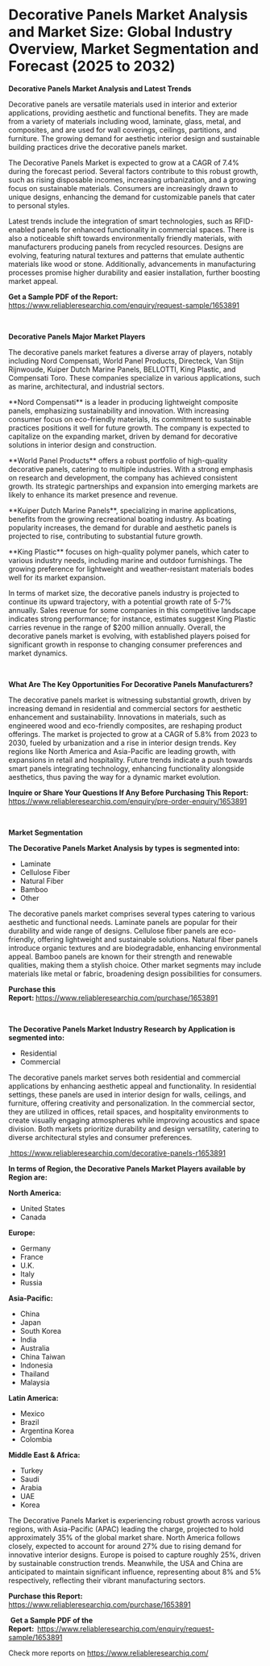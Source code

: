 <p><h1>Decorative Panels Market Analysis and Market Size: Global Industry Overview, Market Segmentation and Forecast (2025 to 2032)</h1></p><p><strong>Decorative Panels Market Analysis and Latest Trends</strong></p>
<p><p>Decorative panels are versatile materials used in interior and exterior applications, providing aesthetic and functional benefits. They are made from a variety of materials including wood, laminate, glass, metal, and composites, and are used for wall coverings, ceilings, partitions, and furniture. The growing demand for aesthetic interior design and sustainable building practices drive the decorative panels market.</p><p>The Decorative Panels Market is expected to grow at a CAGR of 7.4% during the forecast period. Several factors contribute to this robust growth, such as rising disposable incomes, increasing urbanization, and a growing focus on sustainable materials. Consumers are increasingly drawn to unique designs, enhancing the demand for customizable panels that cater to personal styles.</p><p>Latest trends include the integration of smart technologies, such as RFID-enabled panels for enhanced functionality in commercial spaces. There is also a noticeable shift towards environmentally friendly materials, with manufacturers producing panels from recycled resources. Designs are evolving, featuring natural textures and patterns that emulate authentic materials like wood or stone. Additionally, advancements in manufacturing processes promise higher durability and easier installation, further boosting market appeal.</p></p>
<p><strong>Get a Sample PDF of the Report:&nbsp;</strong> <a href="https://www.reliableresearchiq.com/enquiry/request-sample/1653891?utm_campaign=3206&utm_medium=2&utm_source=Github&utm_content=ia&utm_term=07032025&utm_id=decorative-panels">https://www.reliableresearchiq.com/enquiry/request-sample/1653891</a></p>
<p>&nbsp;</p>
<p><strong>Decorative Panels Major Market Players</strong></p>
<p><p>The decorative panels market features a diverse array of players, notably including Nord Compensati, World Panel Products, Directeck, Van Stijn Rijnwoude, Kuiper Dutch Marine Panels, BELLOTTI, King Plastic, and Compensati Toro. These companies specialize in various applications, such as marine, architectural, and industrial sectors.</p><p>**Nord Compensati** is a leader in producing lightweight composite panels, emphasizing sustainability and innovation. With increasing consumer focus on eco-friendly materials, its commitment to sustainable practices positions it well for future growth. The company is expected to capitalize on the expanding market, driven by demand for decorative solutions in interior design and construction.</p><p>**World Panel Products** offers a robust portfolio of high-quality decorative panels, catering to multiple industries. With a strong emphasis on research and development, the company has achieved consistent growth. Its strategic partnerships and expansion into emerging markets are likely to enhance its market presence and revenue.</p><p>**Kuiper Dutch Marine Panels**, specializing in marine applications, benefits from the growing recreational boating industry. As boating popularity increases, the demand for durable and aesthetic panels is projected to rise, contributing to substantial future growth.</p><p>**King Plastic** focuses on high-quality polymer panels, which cater to various industry needs, including marine and outdoor furnishings. The growing preference for lightweight and weather-resistant materials bodes well for its market expansion.</p><p>In terms of market size, the decorative panels industry is projected to continue its upward trajectory, with a potential growth rate of 5-7% annually. Sales revenue for some companies in this competitive landscape indicates strong performance; for instance, estimates suggest King Plastic carries revenue in the range of $200 million annually. Overall, the decorative panels market is evolving, with established players poised for significant growth in response to changing consumer preferences and market dynamics.</p></p>
<p>&nbsp;</p>
<p><strong>What Are The Key Opportunities For Decorative Panels Manufacturers?</strong></p>
<p><p>The decorative panels market is witnessing substantial growth, driven by increasing demand in residential and commercial sectors for aesthetic enhancement and sustainability. Innovations in materials, such as engineered wood and eco-friendly composites, are reshaping product offerings. The market is projected to grow at a CAGR of 5.8% from 2023 to 2030, fueled by urbanization and a rise in interior design trends. Key regions like North America and Asia-Pacific are leading growth, with expansions in retail and hospitality. Future trends indicate a push towards smart panels integrating technology, enhancing functionality alongside aesthetics, thus paving the way for a dynamic market evolution.</p></p>
<p><strong>Inquire or Share Your Questions If Any Before Purchasing This Report:</strong> <a href="https://www.reliableresearchiq.com/enquiry/pre-order-enquiry/1653891?utm_campaign=3206&utm_medium=2&utm_source=Github&utm_content=ia&utm_term=07032025&utm_id=decorative-panels">https://www.reliableresearchiq.com/enquiry/pre-order-enquiry/1653891</a></p>
<p>&nbsp;</p>
<p><strong>Market Segmentation</strong></p>
<p><strong>The Decorative Panels Market Analysis by types is segmented into:</strong></p>
<p><ul><li>Laminate</li><li>Cellulose Fiber</li><li>Natural Fiber</li><li>Bamboo</li><li>Other</li></ul></p>
<p><p>The decorative panels market comprises several types catering to various aesthetic and functional needs. Laminate panels are popular for their durability and wide range of designs. Cellulose fiber panels are eco-friendly, offering lightweight and sustainable solutions. Natural fiber panels introduce organic textures and are biodegradable, enhancing environmental appeal. Bamboo panels are known for their strength and renewable qualities, making them a stylish choice. Other market segments may include materials like metal or fabric, broadening design possibilities for consumers.</p></p>
<p><strong>Purchase this Report:&nbsp;</strong><a href="https://www.reliableresearchiq.com/purchase/1653891?utm_campaign=3206&utm_medium=2&utm_source=Github&utm_content=ia&utm_term=07032025&utm_id=decorative-panels">https://www.reliableresearchiq.com/purchase/1653891</a></p>
<p>&nbsp;</p>
<p><strong>The Decorative Panels Market Industry Research by Application is segmented into:</strong></p>
<p><ul><li>Residential</li><li>Commercial</li></ul></p>
<p><p>The decorative panels market serves both residential and commercial applications by enhancing aesthetic appeal and functionality. In residential settings, these panels are used in interior design for walls, ceilings, and furniture, offering creativity and personalization. In the commercial sector, they are utilized in offices, retail spaces, and hospitality environments to create visually engaging atmospheres while improving acoustics and space division. Both markets prioritize durability and design versatility, catering to diverse architectural styles and consumer preferences.</p></p>
<p><a href="https://www.reliableresearchiq.com/decorative-panels-r1653891?utm_campaign=3206&utm_medium=2&utm_source=Github&utm_content=ia&utm_term=07032025&utm_id=decorative-panels">&nbsp;https://www.reliableresearchiq.com/decorative-panels-r1653891</a></p>
<p><strong>In terms of Region, the Decorative Panels Market Players available by Region are:</strong></p>
<p>
    <p> <strong> North America: </strong>
        <ul>
            <li>United States</li>
            <li>Canada</li>
        </ul>
        </p> 
    <p> <strong> Europe: </strong>
        <ul>
            <li>Germany</li>
            <li>France</li>
            <li>U.K.</li>
            <li>Italy</li>
            <li>Russia</li>
        </ul>
        </p> 
    <p> <strong> Asia-Pacific: </strong>
        <ul>
            <li>China</li>
            <li>Japan</li>
            <li>South Korea</li>
            <li>India</li>
            <li>Australia</li>
            <li>China Taiwan</li>
            <li>Indonesia</li>
            <li>Thailand</li>
            <li>Malaysia</li>
        </ul>
        </p> 
    <p> <strong> Latin America: </strong>
        <ul>
            <li>Mexico</li>
            <li>Brazil</li>
            <li>Argentina Korea</li>
            <li>Colombia</li>
        </ul>
        </p> 
    <p> <strong> Middle East & Africa: </strong>
        <ul>
            <li>Turkey</li>
            <li>Saudi</li>
            <li>Arabia</li>
            <li>UAE</li>
            <li>Korea</li>
        </ul>
    </p>
    </p>
<p><p>The Decorative Panels Market is experiencing robust growth across various regions, with Asia-Pacific (APAC) leading the charge, projected to hold approximately 35% of the global market share. North America follows closely, expected to account for around 27% due to rising demand for innovative interior designs. Europe is poised to capture roughly 25%, driven by sustainable construction trends. Meanwhile, the USA and China are anticipated to maintain significant influence, representing about 8% and 5% respectively, reflecting their vibrant manufacturing sectors.</p></p>
<p><strong>Purchase this Report: </strong><a href="https://www.reliableresearchiq.com/purchase/1653891?utm_campaign=3206&utm_medium=2&utm_source=Github&utm_content=ia&utm_term=07032025&utm_id=decorative-panels">https://www.reliableresearchiq.com/purchase/1653891</a></p>
<p>&nbsp;<strong>Get a Sample PDF of the Report:&nbsp;&nbsp;</strong><a href="https://www.reliableresearchiq.com/enquiry/request-sample/1653891?utm_campaign=3206&utm_medium=2&utm_source=Github&utm_content=ia&utm_term=07032025&utm_id=decorative-panels">https://www.reliableresearchiq.com/enquiry/request-sample/1653891</a></p>
<p><strong></strong></p>
<p>Check more reports on <a href="https://www.reliableresearchiq.com/?utm_campaign=3206&utm_medium=2&utm_source=Github&utm_content=ia&utm_term=07032025&utm_id=decorative-panels">https://www.reliableresearchiq.com/</a></p>